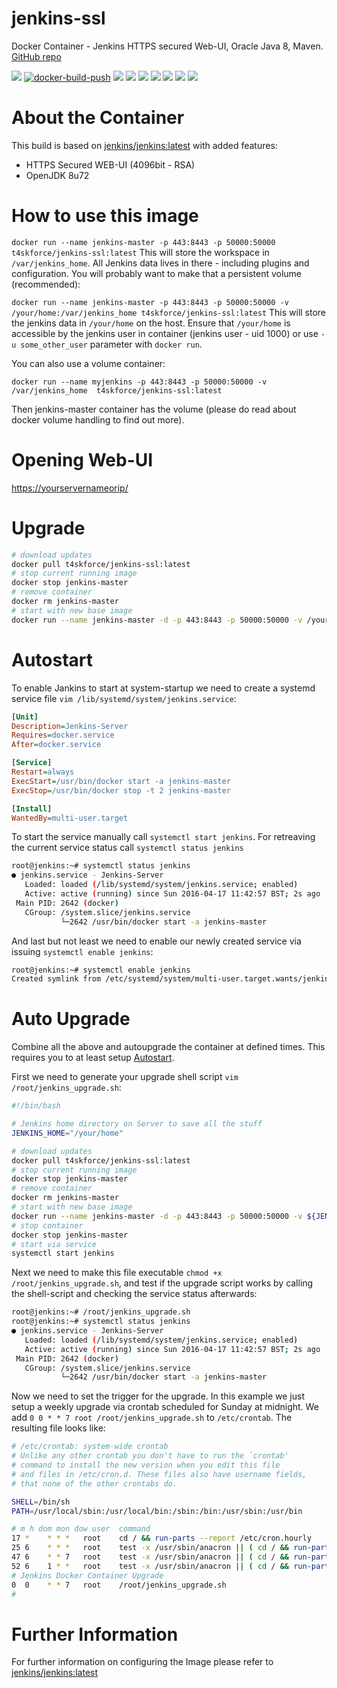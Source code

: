 # jenkins-ssl
Docker Container - Jenkins HTTPS secured Web-UI, Oracle Java 8, Maven.
[GitHub repo](https://github.com/t4skforce/jenkins-ssl)

[![](https://img.shields.io/docker/automated/t4skforce/jenkins-ssl.svg)](https://cloud.docker.com/repository/docker/t4skforce/jenkins-ssl) [![docker-build-push](https://github.com/t4skforce/jenkins-ssl/actions/workflows/main.yml/badge.svg)](https://github.com/t4skforce/jenkins-ssl/actions/workflows/main.yml) [![](https://images.microbadger.com/badges/version/t4skforce/jenkins-ssl.svg)](http://microbadger.com/images/t4skforce/jenkins-ssl "Get your own version badge on microbadger.com") [![](https://img.shields.io/docker/pulls/t4skforce/jenkins-ssl.svg)](https://cloud.docker.com/repository/docker/t4skforce/jenkins-ssl) [![](https://img.shields.io/docker/stars/t4skforce/jenkins-ssl.svg)](https://cloud.docker.com/repository/docker/t4skforce/jenkins-ssl) [![](https://img.shields.io/github/last-commit/t4skforce/jenkins-ssl.svg)](https://github.com/t4skforce/jenkins-ssl) [![](https://img.shields.io/maintenance/yes/2024.svg)](https://github.com/t4skforce/jenkins-ssl) [![](https://img.shields.io/github/issues-raw/t4skforce/jenkins-ssl.svg)](https://github.com/t4skforce/jenkins-ssl/issues) [![](https://img.shields.io/github/issues-pr-raw/t4skforce/jenkins-ssl.svg)](https://github.com/t4skforce/jenkins-ssl/pulls)

# About the Container

This build is based on [jenkins/jenkins:latest](https://github.com/jenkinsci/docker) with added features:
* HTTPS Secured WEB-UI (4096bit - RSA)
* OpenJDK 8u72

# How to use this image
`docker run --name jenkins-master -p 443:8443 -p 50000:50000 t4skforce/jenkins-ssl:latest`
This will store the workspace in `/var/jenkins_home`. All Jenkins data lives in there - including plugins and configuration. You will probably want to make that a persistent volume (recommended):

`docker run --name jenkins-master -p 443:8443 -p 50000:50000 -v /your/home:/var/jenkins_home t4skforce/jenkins-ssl:latest`
This will store the jenkins data in `/your/home` on the host. Ensure that `/your/home` is accessible by the jenkins user in container (jenkins user - uid 1000) or use `-u some_other_user` parameter with `docker run`.

You can also use a volume container:

`docker run --name myjenkins -p 443:8443 -p 50000:50000 -v /var/jenkins_home  t4skforce/jenkins-ssl:latest`

Then jenkins-master container has the volume (please do read about docker volume handling to find out more).

# Opening Web-UI
[https://yourservernameorip/](https://127.0.0.1/)

# Upgrade
```bash
# download updates
docker pull t4skforce/jenkins-ssl:latest
# stop current running image
docker stop jenkins-master
# remove container
docker rm jenkins-master
# start with new base image
docker run --name jenkins-master -d -p 443:8443 -p 50000:50000 -v /your/home:/var/jenkins_home t4skforce/jenkins-ssl:latest
```

# Autostart
To enable Jankins to start at system-startup we need to create a systemd service file `vim /lib/systemd/system/jenkins.service`:

```ini
[Unit]
Description=Jenkins-Server
Requires=docker.service
After=docker.service

[Service]
Restart=always
ExecStart=/usr/bin/docker start -a jenkins-master
ExecStop=/usr/bin/docker stop -t 2 jenkins-master

[Install]
WantedBy=multi-user.target
```

To start the service manually call `systemctl start jenkins`. For retreaving the current service status call `systemctl status jenkins`

```bash
root@jenkins:~# systemctl status jenkins
● jenkins.service - Jenkins-Server
   Loaded: loaded (/lib/systemd/system/jenkins.service; enabled)
   Active: active (running) since Sun 2016-04-17 11:42:57 BST; 2s ago
 Main PID: 2642 (docker)
   CGroup: /system.slice/jenkins.service
           └─2642 /usr/bin/docker start -a jenkins-master
```

And last but not least we need to enable our newly created service via issuing `systemctl enable jenkins`:
```bash
root@jenkins:~# systemctl enable jenkins
Created symlink from /etc/systemd/system/multi-user.target.wants/jenkins.service to /lib/systemd/system/jenkins.service.
```

# Auto Upgrade
Combine all the above and autoupgrade the container at defined times. This requires you to at least setup [Autostart](#autostart).

First we need to generate your upgrade shell script `vim /root/jenkins_upgrade.sh`:

```bash
#!/bin/bash

# Jenkins home directory on Server to save all the stuff
JENKINS_HOME="/your/home"

# download updates
docker pull t4skforce/jenkins-ssl:latest
# stop current running image
docker stop jenkins-master
# remove container
docker rm jenkins-master
# start with new base image
docker run --name jenkins-master -d -p 443:8443 -p 50000:50000 -v ${JENKINS_HOME}:/var/jenkins_home t4skforce/jenkins-ssl:latest t4skforce/jenkins-ssl:latest
# stop container
docker stop jenkins-master
# start via service
systemctl start jenkins
```

Next we need to make this file executable `chmod +x /root/jenkins_upgrade.sh`, and test if the upgrade script works by calling the shell-script and checking the service status afterwards:
```bash
root@jenkins:~# /root/jenkins_upgrade.sh
root@jenkins:~# systemctl status jenkins
● jenkins.service - Jenkins-Server
   Loaded: loaded (/lib/systemd/system/jenkins.service; enabled)
   Active: active (running) since Sun 2016-04-17 11:42:57 BST; 2s ago
 Main PID: 2642 (docker)
   CGroup: /system.slice/jenkins.service
           └─2642 /usr/bin/docker start -a jenkins-master
```

Now we need to set the trigger for the upgrade. In this example we just setup a weekly upgrade via crontab scheduled for Sunday at midnight. We add `0 0 * * 7 root /root/jenkins_upgrade.sh` to `/etc/crontab`. The resulting file looks like:

```bash
# /etc/crontab: system-wide crontab
# Unlike any other crontab you don't have to run the `crontab'
# command to install the new version when you edit this file
# and files in /etc/cron.d. These files also have username fields,
# that none of the other crontabs do.

SHELL=/bin/sh
PATH=/usr/local/sbin:/usr/local/bin:/sbin:/bin:/usr/sbin:/usr/bin

# m h dom mon dow user  command
17 *    * * *   root    cd / && run-parts --report /etc/cron.hourly
25 6    * * *   root    test -x /usr/sbin/anacron || ( cd / && run-parts --report /etc/cron.daily )
47 6    * * 7   root    test -x /usr/sbin/anacron || ( cd / && run-parts --report /etc/cron.weekly )
52 6    1 * *   root    test -x /usr/sbin/anacron || ( cd / && run-parts --report /etc/cron.monthly )
# Jenkins Docker Container Upgrade
0  0    * * 7   root    /root/jenkins_upgrade.sh
#
```

# Further Information

For further information on configuring the Image please refer to [jenkins/jenkins:latest](https://github.com/jenkinsci/docker)
